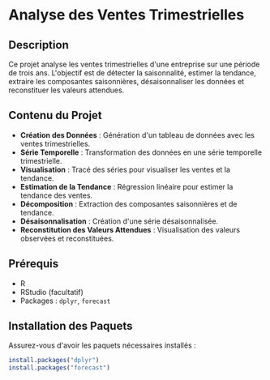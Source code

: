 # Analyse des Ventes Trimestrielles

## Description

Ce projet analyse les ventes trimestrielles d'une entreprise sur une période de trois ans. L'objectif est de détecter la saisonnalité, estimer la tendance, extraire les composantes saisonnières, désaisonnaliser les données et reconstituer les valeurs attendues.

## Contenu du Projet

- **Création des Données** : Génération d'un tableau de données avec les ventes trimestrielles.
- **Série Temporelle** : Transformation des données en une série temporelle trimestrielle.
- **Visualisation** : Tracé des séries pour visualiser les ventes et la tendance.
- **Estimation de la Tendance** : Régression linéaire pour estimer la tendance des ventes.
- **Décomposition** : Extraction des composantes saisonnières et de tendance.
- **Désaisonnalisation** : Création d'une série désaisonnalisée.
- **Reconstitution des Valeurs Attendues** : Visualisation des valeurs observées et reconstituées.

## Prérequis

- R
- RStudio (facultatif)
- Packages : `dplyr`, `forecast`

## Installation des Paquets

Assurez-vous d'avoir les paquets nécessaires installés :

```r
install.packages("dplyr")
install.packages("forecast")
